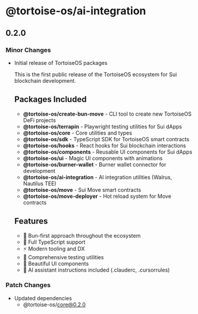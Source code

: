 # @tortoise-os/ai-integration

## 0.2.0

### Minor Changes

- Initial release of TortoiseOS packages

  This is the first public release of the TortoiseOS ecosystem for Sui blockchain development.

  ## Packages Included
  - **@tortoise-os/create-bun-move** - CLI tool to create new TortoiseOS DeFi projects
  - **@tortoise-os/terrapin** - Playwright testing utilities for Sui dApps
  - **@tortoise-os/core** - Core utilities and types
  - **@tortoise-os/sdk** - TypeScript SDK for TortoiseOS smart contracts
  - **@tortoise-os/hooks** - React hooks for Sui blockchain interactions
  - **@tortoise-os/components** - Reusable UI components for Sui dApps
  - **@tortoise-os/ui** - Magic UI components with animations
  - **@tortoise-os/burner-wallet** - Burner wallet connector for development
  - **@tortoise-os/ai-integration** - AI integration utilities (Walrus, Nautilus TEE)
  - **@tortoise-os/move** - Sui Move smart contracts
  - **@tortoise-os/move-deployer** - Hot reload system for Move contracts

  ## Features
  - 🐢 Bun-first approach throughout the ecosystem
  - 🔗 Full TypeScript support
  - ⚡ Modern tooling and DX
  - 🧪 Comprehensive testing utilities
  - 🎨 Beautiful UI components
  - 🤖 AI assistant instructions included (.clauderc, .cursorrules)

### Patch Changes

- Updated dependencies
  - @tortoise-os/core@0.2.0
